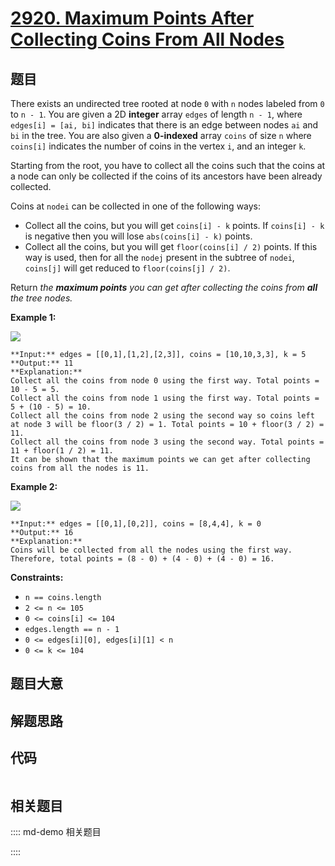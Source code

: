 # [2920. Maximum Points After Collecting Coins From All Nodes](https://leetcode.com/problems/maximum-points-after-collecting-coins-from-all-nodes)

## 题目

There exists an undirected tree rooted at node `0` with `n` nodes labeled from
`0` to `n - 1`. You are given a 2D **integer** array `edges` of length `n -
1`, where `edges[i] = [ai, bi]` indicates that there is an edge between nodes
`ai` and `bi` in the tree. You are also given a **0-indexed** array `coins` of
size `n` where `coins[i]` indicates the number of coins in the vertex `i`, and
an integer `k`.

Starting from the root, you have to collect all the coins such that the coins
at a node can only be collected if the coins of its ancestors have been
already collected.

Coins at `nodei` can be collected in one of the following ways:

  * Collect all the coins, but you will get `coins[i] - k` points. If `coins[i] - k` is negative then you will lose `abs(coins[i] - k)` points.
  * Collect all the coins, but you will get `floor(coins[i] / 2)` points. If this way is used, then for all the `nodej` present in the subtree of `nodei`, `coins[j]` will get reduced to `floor(coins[j] / 2)`.

Return _the **maximum points** you can get after collecting the coins from
**all** the tree nodes._



**Example 1:**

![](https://assets.leetcode.com/uploads/2023/09/18/ex1-copy.png)

    
    
    **Input:** edges = [[0,1],[1,2],[2,3]], coins = [10,10,3,3], k = 5
    **Output:** 11                        
    **Explanation:** 
    Collect all the coins from node 0 using the first way. Total points = 10 - 5 = 5.
    Collect all the coins from node 1 using the first way. Total points = 5 + (10 - 5) = 10.
    Collect all the coins from node 2 using the second way so coins left at node 3 will be floor(3 / 2) = 1. Total points = 10 + floor(3 / 2) = 11.
    Collect all the coins from node 3 using the second way. Total points = 11 + floor(1 / 2) = 11.
    It can be shown that the maximum points we can get after collecting coins from all the nodes is 11. 
    

**Example 2:**

**![](https://assets.leetcode.com/uploads/2023/09/18/ex2.png)**

    
    
    **Input:** edges = [[0,1],[0,2]], coins = [8,4,4], k = 0
    **Output:** 16
    **Explanation:** 
    Coins will be collected from all the nodes using the first way. Therefore, total points = (8 - 0) + (4 - 0) + (4 - 0) = 16.
    



**Constraints:**

  * `n == coins.length`
  * `2 <= n <= 105`
  * `0 <= coins[i] <= 104`
  * `edges.length == n - 1`
  * `0 <= edges[i][0], edges[i][1] < n`
  * `0 <= k <= 104`


## 题目大意

## 解题思路

## 代码

```javascript

```

## 相关题目

:::: md-demo 相关题目

::::
